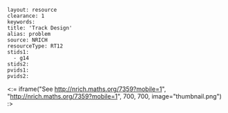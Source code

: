 ````
layout: resource
clearance: 1
keywords:
title: 'Track Design'
alias: problem
source: NRICH
resourceType: RT12
stids1: 
  - g14
stids2:
pvids1:
pvids2:

````

<:= iframe("See http://nrich.maths.org/7359?mobile=1", "http://nrich.maths.org/7359?mobile=1", 700, 700, image="thumbnail.png") :>